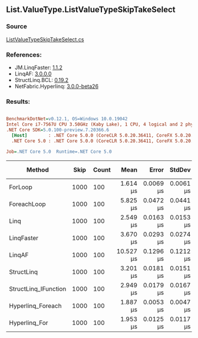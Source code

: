 ﻿## List.ValueType.ListValueTypeSkipTakeSelect

### Source
[ListValueTypeSkipTakeSelect.cs](../LinqBenchmarks/List/ValueType/ListValueTypeSkipTakeSelect.cs)

### References:
- JM.LinqFaster: [1.1.2](https://www.nuget.org/packages/JM.LinqFaster/1.1.2)
- LinqAF: [3.0.0.0](https://www.nuget.org/packages/LinqAF/3.0.0.0)
- StructLinq.BCL: [0.19.2](https://www.nuget.org/packages/StructLinq.BCL/0.19.2)
- NetFabric.Hyperlinq: [3.0.0-beta26](https://www.nuget.org/packages/NetFabric.Hyperlinq/3.0.0-beta26)

### Results:
``` ini

BenchmarkDotNet=v0.12.1, OS=Windows 10.0.19042
Intel Core i7-7567U CPU 3.50GHz (Kaby Lake), 1 CPU, 4 logical and 2 physical cores
.NET Core SDK=5.0.100-preview.7.20366.6
  [Host]        : .NET Core 5.0.0 (CoreCLR 5.0.20.36411, CoreFX 5.0.20.36411), X64 RyuJIT
  .NET Core 5.0 : .NET Core 5.0.0 (CoreCLR 5.0.20.36411, CoreFX 5.0.20.36411), X64 RyuJIT

Job=.NET Core 5.0  Runtime=.NET Core 5.0  

```
|               Method | Skip | Count |      Mean |     Error |    StdDev | Ratio | RatioSD |  Gen 0 | Gen 1 | Gen 2 | Allocated |
|--------------------- |----- |------ |----------:|----------:|----------:|------:|--------:|-------:|------:|------:|----------:|
|              ForLoop | 1000 |   100 |  1.614 μs | 0.0069 μs | 0.0061 μs |  1.00 |    0.00 |      - |     - |     - |         - |
|          ForeachLoop | 1000 |   100 |  5.825 μs | 0.0472 μs | 0.0441 μs |  3.61 |    0.03 | 0.0305 |     - |     - |      72 B |
|                 Linq | 1000 |   100 |  2.549 μs | 0.0163 μs | 0.0153 μs |  1.58 |    0.01 | 0.1183 |     - |     - |     248 B |
|           LinqFaster | 1000 |   100 |  3.670 μs | 0.0293 μs | 0.0274 μs |  2.27 |    0.02 | 5.8136 |     - |     - |   12168 B |
|               LinqAF | 1000 |   100 | 10.527 μs | 0.1296 μs | 0.1212 μs |  6.51 |    0.06 |      - |     - |     - |         - |
|           StructLinq | 1000 |   100 |  3.201 μs | 0.0181 μs | 0.0151 μs |  1.98 |    0.01 | 0.0458 |     - |     - |      96 B |
| StructLinq_IFunction | 1000 |   100 |  2.949 μs | 0.0179 μs | 0.0167 μs |  1.83 |    0.01 |      - |     - |     - |         - |
|    Hyperlinq_Foreach | 1000 |   100 |  1.887 μs | 0.0053 μs | 0.0047 μs |  1.17 |    0.01 |      - |     - |     - |         - |
|        Hyperlinq_For | 1000 |   100 |  1.953 μs | 0.0125 μs | 0.0117 μs |  1.21 |    0.01 |      - |     - |     - |         - |

